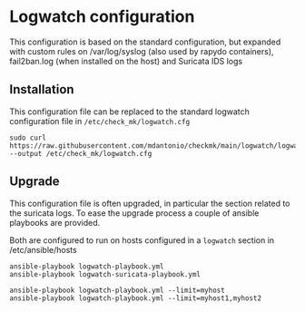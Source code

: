 # Logwatch configuration

This configuration is based on the standard configuration, but expanded with custom rules on /var/log/syslog (also used by rapydo containers), fail2ban.log (when installed on the host) and Suricata IDS logs

## Installation

This configuration file can be replaced to the standard logwatch configuration file in `/etc/check_mk/logwatch.cfg`

```
sudo curl https://raw.githubusercontent.com/mdantonio/checkmk/main/logwatch/logwatch.cfg --output /etc/check_mk/logwatch.cfg

```

## Upgrade

This configuration file is often upgraded, in particular the section related to the suricata logs. To ease the upgrade process a couple of ansible playbooks are provided.

Both are configured to run on hosts configured in a `logwatch` section in /etc/ansible/hosts

```
ansible-playbook logwatch-playbook.yml
ansible-playbook logwatch-suricata-playbook.yml

ansible-playbook logwatch-playbook.yml --limit=myhost
ansible-playbook logwatch-playbook.yml --limit=myhost1,myhost2
```
